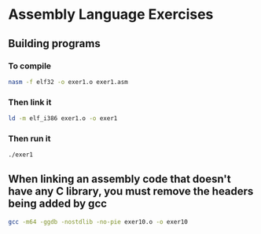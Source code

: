# Assembly Language Exercises

## Building programs

### To compile

```sh
nasm -f elf32 -o exer1.o exer1.asm
```

### Then link it

```sh
ld -m elf_i386 exer1.o -o exer1
```

### Then run it

```sh
./exer1
```

## When linking an assembly code that doesn't have any C library, you must remove the headers being added by gcc

```sh
gcc -m64 -ggdb -nostdlib -no-pie exer10.o -o exer10
```
